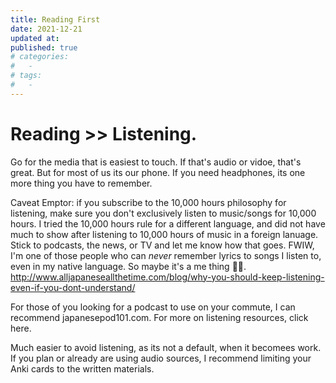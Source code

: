 ```yaml
---
title: Reading First
date: 2021-12-21
updated at: 
published: true
# categories:
#   - 
# tags:
#   - 
---
```



# Reading >> Listening. 
Go for the media that is easiest to touch. If that's audio or vidoe, that's great. But for most of us its our phone. If you need headphones, its one more thing you have to remember. 

Caveat Emptor: if you subscribe to the 10,000 hours philosophy for listening, make sure you don't exclusively listen to music/songs for 10,000 hours. I tried the 10,000 hours rule for a different language, and did not have much to show after listening to 10,000 hours of music in a foreign lanuage. Stick to podcasts, the news, or TV and let me know how that goes. FWIW, I'm one of those people who can *never* remember lyrics to songs I listen to, even in my native language. So maybe it's a me thing 🤷‍♂️.
http://www.alljapaneseallthetime.com/blog/why-you-should-keep-listening-even-if-you-dont-understand/

For those of you looking for a podcast to use on your commute, I can recommend japanesepod101.com. For more on listening resources, click here. 

Much easier to avoid listening, as its not a default, when it becomees work. If you plan or already are using audio sources, I recommend limiting your Anki cards to the written materials. 